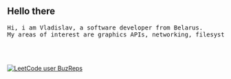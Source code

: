 ## Hello there
<span style="font-family: Hack;">
    <pre>
Hi, i am Vladislav, a software developer from Belarus.
My areas of interest are graphics APIs, networking, filesystems and other OS-level abstractions.
                                                                                               >(.)__ <(.)__ =(.)__
                                                                                                (___/  (___/  (___/
  </pre>
</span>

[![LeetCode user BuzReps](https://img.shields.io/badge/dynamic/json?style=for-the-badge&labelColor=gray&color=d3d4d5&label=Solved&query=solved&url=https%3A%2F%2Fleetcode-badge.vercel.app%2Fapi%2Fusers%2FBuzReps&logo=leetcode&logoColor=white)](https://leetcode.com/BuzReps/)
